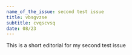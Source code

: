 ```yaml
---
name_of_the_issue: second test issue
title: vbsgvzse
subtitle: cvqscvsq
date: 08/23
---
```

This is a short editorial for my second test issue